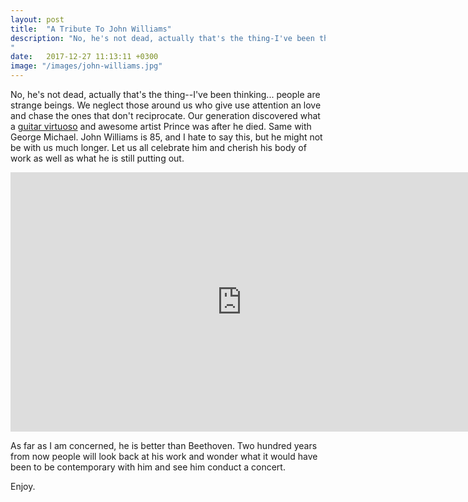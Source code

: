 ```yaml
---
layout: post
title:  "A Tribute To John Williams"
description: "No, he's not dead, actually that's the thing-I've been thinking... people are strange beings. We neglect those around us who give use attention an love and chase the ones that don't reciprocate. Our generation discovered what a guitar virtuoso and  awesome artist Prince was after he died. Same with George Michael.
"
date:   2017-12-27 11:13:11 +0300
image: "/images/john-williams.jpg"
---
```

No, he's not dead, actually that's the thing--I've been thinking... people are strange beings. We neglect those around us who give use attention an love and chase the ones that don't reciprocate. Our generation discovered what a [guitar virtuoso](https://www.youtube.com/watch?v=_4i7gO7pQ_8) and awesome artist Prince was after he died. Same with George Michael. John Williams is 85, and I hate to say this, but he might not be with us much longer. Let us all celebrate him and cherish his body of work as well as what he is still putting out.

<iframe width="740" height="415" src="https://www.youtube.com/embed/xe4ZuqZcoY4" frameborder="0" allowfullscreen></iframe>

As far as I am concerned, he is better than Beethoven. Two hundred years from now people will look back at his work and wonder what it would have been to be contemporary with him and see him conduct a concert.

Enjoy.
